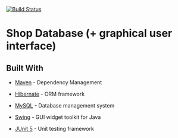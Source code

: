 [![Build Status](https://travis-ci.org/Mikbac/Shop-Database.svg?branch=master)](https://travis-ci.org/Mikbac/Shop-Database)

# Shop Database (+ graphical user interface)
## Built With

* [Maven](https://maven.apache.org/) - Dependency Management

* [Hibernate](http://hibernate.org/) - ORM framework

* [MySQL](https://www.mysql.com/) -  Database management system

* [Swing](https://docs.oracle.com/javase/8/docs/technotes/guides/swing/) -  GUI widget toolkit for Java

* [JUnit 5](https://junit.org/junit5/) - Unit testing framework
